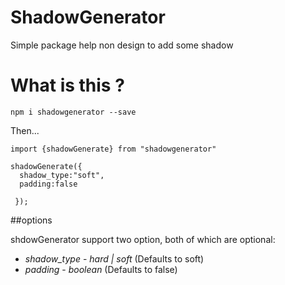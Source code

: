 # ShadowGenerator 
 Simple package help non design to add some shadow

# What is this ?
`npm i shadowgenerator --save`

Then...

```
import {shadowGenerate} from "shadowgenerator"

shadowGenerate({
  shadow_type:"soft",
  padding:false

 });

 ```

 ##options

shdowGenerator support two option, both of which are optional:

* *shadow_type* - _hard | soft_ (Defaults to soft) 
* *padding* - _boolean_ (Defaults to false)
